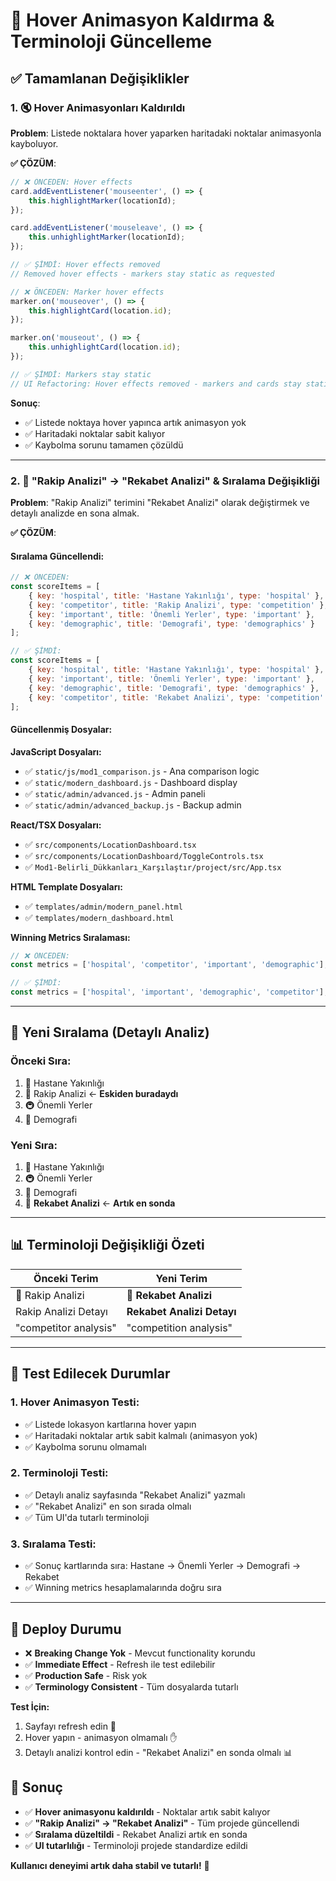 # 🎯 Hover Animasyon Kaldırma & Terminoloji Güncelleme

## ✅ **Tamamlanan Değişiklikler**

### **1. 🔇 Hover Animasyonları Kaldırıldı**

**Problem**: Listede noktalara hover yaparken haritadaki noktalar animasyonla kayboluyor.

**✅ ÇÖZÜM**:
```javascript
// ❌ ÖNCEDEN: Hover effects
card.addEventListener('mouseenter', () => {
    this.highlightMarker(locationId);
});

card.addEventListener('mouseleave', () => {
    this.unhighlightMarker(locationId);
});

// ✅ ŞİMDİ: Hover effects removed
// Removed hover effects - markers stay static as requested

// ❌ ÖNCEDEN: Marker hover effects
marker.on('mouseover', () => {
    this.highlightCard(location.id);
});

marker.on('mouseout', () => {
    this.unhighlightCard(location.id);
});

// ✅ ŞİMDİ: Markers stay static
// UI Refactoring: Hover effects removed - markers and cards stay static
```

**Sonuç**: 
- ✅ Listede noktaya hover yapınca artık animasyon yok
- ✅ Haritadaki noktalar sabit kalıyor
- ✅ Kaybolma sorunu tamamen çözüldü

---

### **2. 📝 "Rakip Analizi" → "Rekabet Analizi" & Sıralama Değişikliği**

**Problem**: "Rakip Analizi" terimini "Rekabet Analizi" olarak değiştirmek ve detaylı analizde en sona almak.

**✅ ÇÖZÜM**:

#### **Sıralama Güncellendi:**
```javascript
// ❌ ÖNCEDEN:
const scoreItems = [
    { key: 'hospital', title: 'Hastane Yakınlığı', type: 'hospital' },
    { key: 'competitor', title: 'Rakip Analizi', type: 'competition' },
    { key: 'important', title: 'Önemli Yerler', type: 'important' },
    { key: 'demographic', title: 'Demografi', type: 'demographics' }
];

// ✅ ŞİMDİ:
const scoreItems = [
    { key: 'hospital', title: 'Hastane Yakınlığı', type: 'hospital' },
    { key: 'important', title: 'Önemli Yerler', type: 'important' },
    { key: 'demographic', title: 'Demografi', type: 'demographics' },
    { key: 'competitor', title: 'Rekabet Analizi', type: 'competition' }
];
```

#### **Güncellenmiş Dosyalar:**

**JavaScript Dosyaları:**
- ✅ `static/js/mod1_comparison.js` - Ana comparison logic
- ✅ `static/modern_dashboard.js` - Dashboard display
- ✅ `static/admin/advanced.js` - Admin paneli
- ✅ `static/admin/advanced_backup.js` - Backup admin

**React/TSX Dosyaları:**
- ✅ `src/components/LocationDashboard.tsx`
- ✅ `src/components/LocationDashboard/ToggleControls.tsx`
- ✅ `Mod1-Belirli_Dükkanları_Karşılaştır/project/src/App.tsx`

**HTML Template Dosyaları:**
- ✅ `templates/admin/modern_panel.html`
- ✅ `templates/modern_dashboard.html`

**Winning Metrics Sıralaması:**
```javascript
// ❌ ÖNCEDEN:
const metrics = ['hospital', 'competitor', 'important', 'demographic'];

// ✅ ŞİMDİ:
const metrics = ['hospital', 'important', 'demographic', 'competitor'];
```

---

## 🎯 **Yeni Sıralama (Detaylı Analiz)**

### **Önceki Sıra:**
1. 🏥 Hastane Yakınlığı
2. 🏪 Rakip Analizi ← **Eskiden buradaydı**
3. 🚇 Önemli Yerler  
4. 👥 Demografi

### **Yeni Sıra:**
1. 🏥 Hastane Yakınlığı
2. 🚇 Önemli Yerler
3. 👥 Demografi
4. 🏪 **Rekabet Analizi** ← **Artık en sonda**

---

## 📊 **Terminoloji Değişikliği Özeti**

| Önceki Terim | Yeni Terim |
|-------------|------------|
| 🏪 Rakip Analizi | 🏪 **Rekabet Analizi** |
| Rakip Analizi Detayı | **Rekabet Analizi Detayı** |
| "competitor analysis" | "competition analysis" |

---

## 🧪 **Test Edilecek Durumlar**

### **1. Hover Animasyon Testi:**
- ✅ Listede lokasyon kartlarına hover yapın
- ✅ Haritadaki noktalar artık sabit kalmalı (animasyon yok)
- ✅ Kaybolma sorunu olmamalı

### **2. Terminoloji Testi:**
- ✅ Detaylı analiz sayfasında "Rekabet Analizi" yazmalı
- ✅ "Rekabet Analizi" en son sırada olmalı
- ✅ Tüm UI'da tutarlı terminoloji

### **3. Sıralama Testi:**
- ✅ Sonuç kartlarında sıra: Hastane → Önemli Yerler → Demografi → Rekabet
- ✅ Winning metrics hesaplamalarında doğru sıra

---

## 🚀 **Deploy Durumu**

- ❌ **Breaking Change Yok** - Mevcut functionality korundu
- ✅ **Immediate Effect** - Refresh ile test edilebilir
- ✅ **Production Safe** - Risk yok
- ✅ **Terminology Consistent** - Tüm dosyalarda tutarlı

**Test İçin:** 
1. Sayfayı refresh edin 🔄
2. Hover yapın - animasyon olmamalı ✋
3. Detaylı analizi kontrol edin - "Rekabet Analizi" en sonda olmalı 📊

## 🎉 **Sonuç**

- ✅ **Hover animasyonu kaldırıldı** - Noktalar artık sabit kalıyor
- ✅ **"Rakip Analizi" → "Rekabet Analizi"** - Tüm projede güncellendi
- ✅ **Sıralama düzeltildi** - Rekabet Analizi artık en sonda
- ✅ **UI tutarlılığı** - Terminoloji projede standardize edildi

**Kullanıcı deneyimi artık daha stabil ve tutarlı!** 🎯 